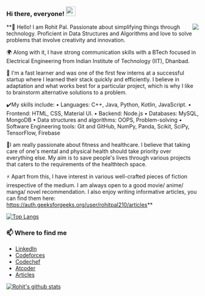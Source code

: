 ### Hi there, everyone! <img src="https://raw.githubusercontent.com/iammanish17/iammanish17/master/Hi.gif" width="25" height="25" />

 <img align="right" src= "https://user-images.githubusercontent.com/5713670/87202985-820dcb80-c2b6-11ea-9f56-7ec461c497c3.gif">

**👋 Hello! I am Rohit Pal. Passionate about simplifying things through technology. Proficient in Data Structures and Algorithms and love to solve problems that involve creativity and innovation.

🌍 Along with it, I have strong communication skills with a BTech focused in Electrical Engineering from Indian Institute of Technology (IIT), Dhanbad.

🤝 I'm a fast learner and was one of the first few interns at a successful startup where I learned their stack quickly and efficiently. I believe in adaptation and what works best for a particular project, which is why I like to brainstorm alternative solutions to a problem.

✔️My skills include:
• Languages: C++, Java, Python, Kotlin, JavaScript.
• Frontend: HTML, CSS, Material UI.
• Backend: Node.js
• Databases: MySQL, MongoDB
• Data structures and algorithms: OOPS, Problem-solving
• Software Engineering tools: Git and GitHub, NumPy, Panda, Scikit, SciPy, TensorFlow, Firebase

🧘I am really passionate about fitness and healthcare. I believe that taking care of one's mental and physical health should take priority over everything else. My aim is to save people's lives through various projects that caters to the requirements of the healthtech space. 

⚡ Apart from this, I have interest in various well-crafted pieces of fiction irrespective of the medium. I am always open to a good movie/ anime/ manga/ novel recommendation. I also enjoy writing informative articles, you can find them here: https://auth.geeksforgeeks.org/user/rohitpal210/articles**

[![Top Langs](https://github-readme-stats.vercel.app/api/top-langs/?username=RohitTheBoss007&langs_count=6&layout=compact)](https://github.com/anuraghazra/github-readme-stats)

### 📫 Where to find me

- [LinkedIn](https://www.linkedin.com/in/rohit-pal-7269a8188/) 
- [Codeforces](https://codeforces.com/profile/onetaps) 
- [Codechef](https://www.codechef.com/users/rohitpal210)
- [Atcoder](https://atcoder.jp/users/rohitpal210)
- [Articles](https://auth.geeksforgeeks.org/user/rohitpal210/articles)


[![Rohit's github stats](https://github-readme-stats.vercel.app/api?username=RohitTheBoss007&show_icons=true&theme=dracula)](https://github.com/RohitTheBoss007)

<!--
**RohitTheBoss007/RohitTheBoss007** is a ✨ _special_ ✨ repository because its `README.md` (this file) appears on your GitHub profile.

Here are some ideas to get you started:

- 🔭 I’m currently working on ...
- 🌱 I’m currently learning ...
- 👯 I’m looking to collaborate on ...
- 🤔 I’m looking for help with ...
- 💬 Ask me about ...
- 📫 How to reach me: ...
- 😄 Pronouns: ...
- ⚡ Fun fact: ...
-->

